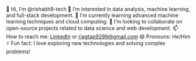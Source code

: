 👋 Hi, I’m @rishabh9-tech
👀 I’m interested in data analysis, machine learning, and full-stack development.
🌱 I’m currently learning advanced machine learning techniques and cloud computing.
💞️ I’m looking to collaborate on open-source projects related to data science and web development.
📫 How to reach me: [LinkedIn](https://www.linkedin.com/in/rishabh-jagtap) or rjagtap9299@gmail.com
😄 Pronouns: He/Him
⚡ Fun fact: I love exploring new technologies and solving complex problems!
